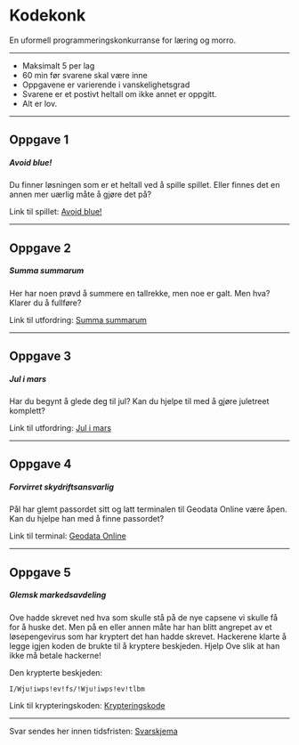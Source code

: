 # Kodekonk

En uformell programmeringskonkurranse for læring og morro.

---

* Maksimalt 5 per lag
* 60 min før svarene skal være inne
* Oppgavene er varierende i vanskelighetsgrad
* Svarene er et postivt heltall om ikke annet er oppgitt.
* Alt er lov.


---

## Oppgave 1
##### *Avoid blue!*

Du finner løsningen som er et heltall ved å spille spillet. Eller finnes det en annen mer uærlig måte å gjøre det på?

Link til spillet: [Avoid blue!](https://teodoran.github.io/puzzle-2.html)

---

## Oppgave 2
##### *Summa summarum*

Her har noen prøvd å summere en tallrekke, men noe er galt. Men hva? Klarer du å fullføre?

Link til utfordring: [Summa summarum](https://dotnetfiddle.net/pupNbc)

---

## Oppgave 3
##### *Jul i mars*

Har du begynt å glede deg til jul? Kan du hjelpe til med å gjøre juletreet komplett? 

Link til utfordring: [Jul i mars](https://dotnetfiddle.net/0CdnVj)

---

## Oppgave 4
##### *Forvirret skydriftsansvarlig*

Pål har glemt passordet sitt og latt terminalen til Geodata Online være åpen. Kan du hjelpe han med å finne passordet?

Link til terminal: [Geodata Online](https://teodoran.github.io/puzzle-1.html)

---

## Oppgave 5
##### *Glemsk markedsavdeling*

Ove hadde skrevet ned hva som skulle stå på de nye capsene vi skulle få for å huske det. Men på en eller annen måte har han blitt angrepet av et løsepengevirus som har kryptert det han hadde skrevet. Hackerene klarte å legge igjen koden de brukte til å kryptere beskjeden. Hjelp Ove slik at han ikke må betale hackerne!

Den krypterte beskjeden: 

    I/Wju!iwps!ev!fs/!Wju!iwps!ev!tlbm

Link til krypteringskoden: [Krypteringskode](https://gist.github.com/tormaroe/7880043)

---

Svar sendes her innen tidsfristen: [Svarskjema](https://docs.google.com/forms/d/e/1FAIpQLSfZymHnMg5hlqZcYnAmz5GzF5ksJaq-JlmG08vnFA13QhTSyA/viewform)

